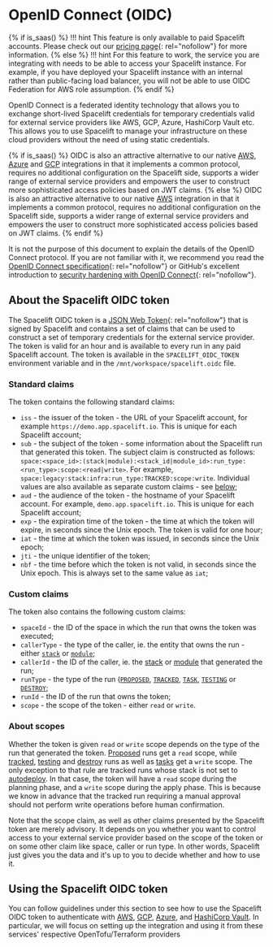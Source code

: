 # OpenID Connect (OIDC)

{% if is_saas() %}
!!! hint
    This feature is only available to paid Spacelift accounts. Please check out our [pricing page](https://spacelift.io/pricing){: rel="nofollow"} for more information.
{% else %}
!!! hint
    For this feature to work, the service you are integrating with needs to be able to access your Spacelift instance. For example, if you have deployed your Spacelift instance with an internal rather than public-facing load balancer, you will not be able to use OIDC Federation for AWS role assumption.
{% endif %}

OpenID Connect is a federated identity technology that allows you to exchange short-lived Spacelift credentials for temporary credentials valid for external service providers like AWS, GCP, Azure, HashiCorp Vault etc. This allows you to use Spacelift to manage your infrastructure on these cloud providers without the need of using static credentials.

{% if is_saas() %}
OIDC is also an attractive alternative to our native [AWS](aws-oidc.md), [Azure](azure-oidc.md) and [GCP](gcp-oidc.md) integrations in that it implements a common protocol, requires no additional configuration on the Spacelift side, supports a wider range of external service providers and empowers the user to construct more sophisticated access policies based on JWT claims.
{% else %}
OIDC is also an attractive alternative to our native [AWS](aws-oidc.md) integration in that it implements a common protocol, requires no additional configuration on the Spacelift side, supports a wider range of external service providers and empowers the user to construct more sophisticated access policies based on JWT claims.
{% endif %}

It is not the purpose of this document to explain the details of the OpenID Connect protocol. If you are not familiar with it, we recommend you read the [OpenID Connect specification](https://openid.net/specs/openid-connect-core-1_0.html){: rel="nofollow"} or GitHub's excellent introduction to [security hardening with OpenID Connect](https://docs.github.com/en/actions/deployment/security-hardening-your-deployments/about-security-hardening-with-openid-connect){: rel="nofollow"}.

## About the Spacelift OIDC token

The Spacelift OIDC token is a [JSON Web Token](https://jwt.io/){: rel="nofollow"} that is signed by Spacelift and contains a set of claims that can be used to construct a set of temporary credentials for the external service provider. The token is valid for an hour and is available to every run in any paid Spacelift account. The token is available in the `SPACELIFT_OIDC_TOKEN` environment variable and in the `/mnt/workspace/spacelift.oidc` file.

### Standard claims

The token contains the following standard claims:

- `iss` - the issuer of the token - the URL of your Spacelift account, for example `https://demo.app.spacelift.io`. This is unique for each Spacelift account;
- `sub` - the subject of the token - some information about the Spacelift run that generated this token. The subject claim is constructed as follows: `space:<space_id>:(stack|module):<stack_id|module_id>:run_type:<run_type>:scope:<read|write>`. For example, `space:legacy:stack:infra:run_type:TRACKED:scope:write`. Individual values are also available as separate custom claims - see [below](#custom-claims);
- `aud` - the audience of the token - the hostname of your Spacelift account. For example, `demo.app.spacelift.io`. This is unique for each Spacelift account;
- `exp` - the expiration time of the token - the time at which the token will expire, in seconds since the Unix epoch. The token is valid for one hour;
- `iat` - the time at which the token was issued, in seconds since the Unix epoch;
- `jti` - the unique identifier of the token;
- `nbf` - the time before which the token is not valid, in seconds since the Unix epoch. This is always set to the same value as `iat`;

### Custom claims

The token also contains the following custom claims:

- `spaceId` - the ID of the space in which the run that owns the token was executed;
- `callerType` - the type of the caller, ie. the entity that owns the run - either [`stack`](../../../concepts/stack/README.md) or [`module`](../../../vendors/terraform/module-registry.md);
- `callerId` - the ID of the caller, ie. the [stack](../../../concepts/stack/README.md) or [module](../../../vendors/terraform/module-registry.md) that generated the run;
- `runType` - the type of the run ([`PROPOSED`](../../../concepts/run/proposed.md), [`TRACKED`](../../../concepts/run/tracked.md), [`TASK`](../../../concepts/run/task.md), [`TESTING`](../../../concepts/run/test-case.md) or [`DESTROY`](../../../concepts/run/test-case.md);
- `runId` - the ID of the run that owns the token;
- `scope` - the scope of the token - either `read` or `write`.

### About scopes

Whether the token is given `read` or `write` scope depends on the type of the run that generated the token. [Proposed](../../../concepts/run/proposed.md) runs get a `read` scope, while [tracked](../../../concepts/run/tracked.md), [testing](../../../concepts/run/test-case.md) and [destroy](../../../concepts/run/test-case.md) runs as well as [tasks](../../../concepts/run/task.md) get a `write` scope. The only exception to that rule are tracked runs whose stack is not set to [autodeploy](../../../concepts/run/tracked.md#approval-flow). In that case, the token will have a `read` scope during the planning phase, and a `write` scope during the apply phase. This is because we know in advance that the tracked run requiring a manual approval should not perform write operations before human confirmation.

Note that the scope claim, as well as other claims presented by the Spacelift token are merely advisory. It depends on you whether you want to control access to your external service provider based on the scope of the token or on some other claim like space, caller or run type. In other words, Spacelift just gives you the data and it's up to you to decide whether and how to use it.

## Using the Spacelift OIDC token

You can follow guidelines under this section to see how to use the Spacelift OIDC token to authenticate with [AWS](aws-oidc.md), [GCP](gcp-oidc.md), [Azure](azure-oidc.md), and [HashiCorp Vault](vault-oidc.md). In particular, we will focus on setting up the integration and using it from these services' respective OpenTofu/Terraform providers
